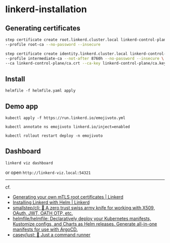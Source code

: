 # linkerd-installation

## Generating certificates

```sh
step certificate create root.linkerd.cluster.local linkerd-control-plane/ca.crt linkerd-control-plane/ca.key \
--profile root-ca --no-password --insecure
```

```sh
step certificate create identity.linkerd.cluster.local linkerd-control-plane/issuer.crt linkerd-control-plane/issuer.key \
--profile intermediate-ca --not-after 8760h --no-password --insecure \
--ca linkerd-control-plane/ca.crt --ca-key linkerd-control-plane/ca.key
```

## Install

```
helmfile -f helmfile.yaml apply
```

## Demo app

```
kubectl apply -f https://run.linkerd.io/emojivoto.yml
```

```
kubectl annotate ns emojivoto linkerd.io/inject=enabled
```

```
kubectl rollout restart deploy -n emojivoto
```

## Dashboard

```
linkerd viz dashboard
```

or open `http://linkerd-viz.local:54321`

---

cf.

- [Generating your own mTLS root certificates | Linkerd](https://linkerd.io/2.14/tasks/generate-certificates/)
- [Installing Linkerd with Helm | Linkerd](https://linkerd.io/2.14/tasks/install-helm/)
- [smallstep/cli: 🧰 A zero trust swiss army knife for working with X509, OAuth, JWT, OATH OTP, etc.](https://github.com/smallstep/cli)
- [helmfile/helmfile: Declaratively deploy your Kubernetes manifests, Kustomize configs, and Charts as Helm releases. Generate all-in-one manifests for use with ArgoCD.](https://github.com/helmfile/helmfile)
- [casey/just: 🤖 Just a command runner](https://github.com/casey/just)
